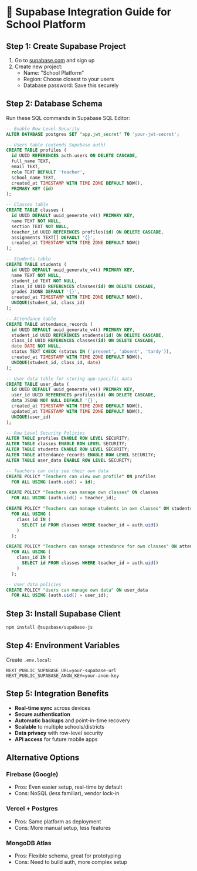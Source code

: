 # 🚀 Supabase Integration Guide for School Platform

## Step 1: Create Supabase Project

1. Go to [supabase.com](https://supabase.com) and sign up
2. Create new project:
   - Name: "School Platform"
   - Region: Choose closest to your users
   - Database password: Save this securely

## Step 2: Database Schema

Run these SQL commands in Supabase SQL Editor:

```sql
-- Enable Row Level Security
ALTER DATABASE postgres SET "app.jwt_secret" TO 'your-jwt-secret';

-- Users table (extends Supabase auth)
CREATE TABLE profiles (
  id UUID REFERENCES auth.users ON DELETE CASCADE,
  full_name TEXT,
  email TEXT,
  role TEXT DEFAULT 'teacher',
  school_name TEXT,
  created_at TIMESTAMP WITH TIME ZONE DEFAULT NOW(),
  PRIMARY KEY (id)
);

-- Classes table
CREATE TABLE classes (
  id UUID DEFAULT uuid_generate_v4() PRIMARY KEY,
  name TEXT NOT NULL,
  section TEXT NOT NULL,
  teacher_id UUID REFERENCES profiles(id) ON DELETE CASCADE,
  assignments TEXT[] DEFAULT '{}',
  created_at TIMESTAMP WITH TIME ZONE DEFAULT NOW()
);

-- Students table
CREATE TABLE students (
  id UUID DEFAULT uuid_generate_v4() PRIMARY KEY,
  name TEXT NOT NULL,
  student_id TEXT NOT NULL,
  class_id UUID REFERENCES classes(id) ON DELETE CASCADE,
  grades JSONB DEFAULT '{}',
  created_at TIMESTAMP WITH TIME ZONE DEFAULT NOW(),
  UNIQUE(student_id, class_id)
);

-- Attendance table
CREATE TABLE attendance_records (
  id UUID DEFAULT uuid_generate_v4() PRIMARY KEY,
  student_id UUID REFERENCES students(id) ON DELETE CASCADE,
  class_id UUID REFERENCES classes(id) ON DELETE CASCADE,
  date DATE NOT NULL,
  status TEXT CHECK (status IN ('present', 'absent', 'tardy')),
  created_at TIMESTAMP WITH TIME ZONE DEFAULT NOW(),
  UNIQUE(student_id, class_id, date)
);

-- User data table for storing app-specific data
CREATE TABLE user_data (
  id UUID DEFAULT uuid_generate_v4() PRIMARY KEY,
  user_id UUID REFERENCES profiles(id) ON DELETE CASCADE,
  data JSONB NOT NULL DEFAULT '{}',
  created_at TIMESTAMP WITH TIME ZONE DEFAULT NOW(),
  updated_at TIMESTAMP WITH TIME ZONE DEFAULT NOW(),
  UNIQUE(user_id)
);

-- Row Level Security Policies
ALTER TABLE profiles ENABLE ROW LEVEL SECURITY;
ALTER TABLE classes ENABLE ROW LEVEL SECURITY;
ALTER TABLE students ENABLE ROW LEVEL SECURITY;
ALTER TABLE attendance_records ENABLE ROW LEVEL SECURITY;
ALTER TABLE user_data ENABLE ROW LEVEL SECURITY;

-- Teachers can only see their own data
CREATE POLICY "Teachers can view own profile" ON profiles
  FOR ALL USING (auth.uid() = id);

CREATE POLICY "Teachers can manage own classes" ON classes
  FOR ALL USING (auth.uid() = teacher_id);

CREATE POLICY "Teachers can manage students in own classes" ON students
  FOR ALL USING (
    class_id IN (
      SELECT id FROM classes WHERE teacher_id = auth.uid()
    )
  );

CREATE POLICY "Teachers can manage attendance for own classes" ON attendance_records
  FOR ALL USING (
    class_id IN (
      SELECT id FROM classes WHERE teacher_id = auth.uid()
    )
  );

-- User data policies
CREATE POLICY "Users can manage own data" ON user_data
  FOR ALL USING (auth.uid() = user_id);
```

## Step 3: Install Supabase Client

```bash
npm install @supabase/supabase-js
```

## Step 4: Environment Variables

Create `.env.local`:
```
NEXT_PUBLIC_SUPABASE_URL=your-supabase-url
NEXT_PUBLIC_SUPABASE_ANON_KEY=your-anon-key
```

## Step 5: Integration Benefits

- **Real-time sync** across devices
- **Secure authentication** 
- **Automatic backups** and point-in-time recovery
- **Scalable** to multiple schools/districts
- **Data privacy** with row-level security
- **API access** for future mobile apps

## Alternative Options

### Firebase (Google)
- Pros: Even easier setup, real-time by default
- Cons: NoSQL (less familiar), vendor lock-in

### Vercel + Postgres
- Pros: Same platform as deployment
- Cons: More manual setup, less features

### MongoDB Atlas
- Pros: Flexible schema, great for prototyping  
- Cons: Need to build auth, more complex setup